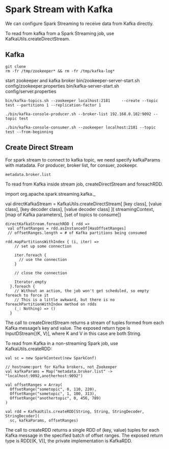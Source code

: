 # Spark Stream with Kafka

We can configure Spark Streaming to receive data from Kafka directly.

To read from kafka from a Spark Streaming job, use KafkaUtils.createDirectStream.


## Kafka

    git clone 
    rm -fr /tmp/zookeeper* && rm -fr /tmp/kafka-log*
  start zookeeper and kafka broker
    bin/zookeeper-server-start.sh config/zookeeper.properties
    bin/kafka-server-start.sh config/server.properties

    bin/kafka-topics.sh --zookeeper localhost:2181     --create --topic test --partitions 1 --replication-factor 1

    ./bin/kafka-console-producer.sh --broker-list 192.168.0.102:9092 --topic test

    ./bin/kafka-console-consumer.sh --zookeeper localhost:2181 --topic test --from-beginning

## Create Direct Stream

For spark stream to connect to kafka topic, we need specify kafkaParams with matadata. For producer, broker list, for consuer, zookeepr.
    
    metadata.broker.list

To read from Kafka inside stream job, createDirectStream and foreachRDD.

  import org.apache.spark.streaming.kafka._

 val directKafkaStream = KafkaUtils.createDirectStream[
     [key class], [value class], [key decoder class], [value decoder class] ](
     streamingContext, [map of Kafka parameters], [set of topics to consume])

    directKafkaStream.foreachRDD { rdd => 
     val offsetRanges = rdd.asInstanceOf[HasOffsetRanges]
     // offsetRanges.length = # of Kafka partitions being consumed
     
    rdd.mapPartitionsWithIndex { (i, iter) =>
        // set up some connection
 
        iter.foreach {
          // use the connection
        }
 
        // close the connection
 
        Iterator.empty
      }.foreach {
        // Without an action, the job won't get scheduled, so empty foreach to force it
        // This is a little awkward, but there is no foreachPartitionWithIndex method on rdds
        (_: Nothing) => ()
      }



The call to createDirectStream returns a stream of tuples formed from each Kafka message’s key and value. The exposed return type is InputDStream[(K, V)], where K and V in this case are both String.

To read from Kafka in a non-streaming Spark job, use KafkaUtils.createRDD:

    val sc = new SparkContext(new SparkConf)
 
    // hostname:port for Kafka brokers, not Zookeeper
    val kafkaParams = Map("metadata.broker.list" -> "localhost:9092,anotherhost:9092")
 
    val offsetRanges = Array(
      OffsetRange("sometopic", 0, 110, 220),
      OffsetRange("sometopic", 1, 100, 313),
      OffsetRange("anothertopic", 0, 456, 789)
    )
 
    val rdd = KafkaUtils.createRDD[String, String, StringDecoder, StringDecoder](
      sc, kafkaParams, offsetRanges)


The call to createRDD returns a single RDD of (key, value) tuples for each Kafka message in the specified batch of offset ranges. The exposed return type is RDD[(K, V)], the private implementation is KafkaRDD.

## 

